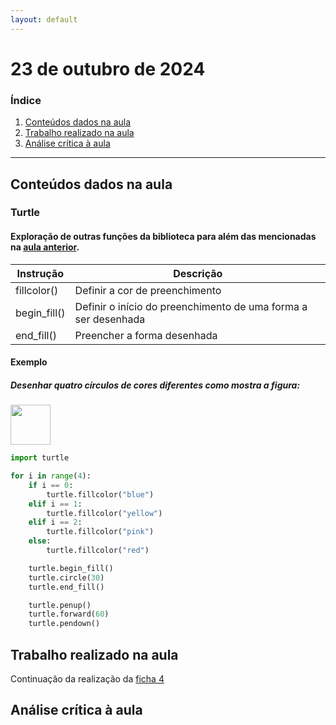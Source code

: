 ```yaml
---
layout: default
---
```


# 23 de outubro de 2024

<h3><b>Índice</b></h3>

1. [Conteúdos dados na aula](#conteúdos-dados-na-aula)
2. [Trabalho realizado na aula](#trabalho-realizado-na-aula)
3. [Análise crítica à aula](#análise-crítica-à-aula)

---

## Conteúdos dados na aula

### Turtle

#### Exploração de outras funções da biblioteca para além das mencionadas na [aula anterior](aula_18_outubro.md).

| Instrução | Descrição |
| --- | --- |
| fillcolor() | Definir a cor de preenchimento |
| begin_fill() | Definir o início do preenchimento de uma forma a ser desenhada |
| end_fill() | Preencher a forma desenhada |

#### Exemplo

##### Desenhar quatro círculos de cores diferentes como mostra a figura:

<img src="https://1pedroalmeida.github.io/aplicacoesinf/imgs/aula_23_outubro_circulos.png" height="64"/>

```python
import turtle

for i in range(4):
    if i == 0:
        turtle.fillcolor("blue")
    elif i == 1:
        turtle.fillcolor("yellow")
    elif i == 2:
        turtle.fillcolor("pink")
    else:
        turtle.fillcolor("red")

    turtle.begin_fill()
    turtle.circle(30)
    turtle.end_fill()

    turtle.penup()
    turtle.forward(60)
    turtle.pendown()
```

## Trabalho realizado na aula

Continuação da realização da [ficha 4](../trabalhos/D1_PedroAlmeida_Ficha04.py)

## Análise crítica à aula

